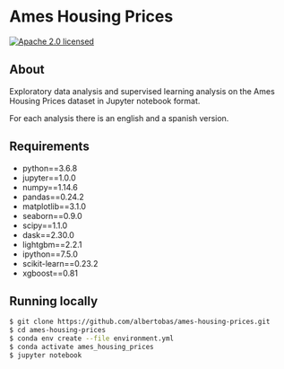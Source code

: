 # Ames Housing Prices

[![Apache 2.0 licensed](https://img.shields.io/badge/License-Apache_2.0-yellow.svg)](https://github.com/albertobas/ames-housing-prices/blob/main/LICENSE)

## About

Exploratory data analysis and supervised learning analysis on the Ames Housing Prices dataset in Jupyter notebook format.

For each analysis there is an english and a spanish version.

## Requirements

- python==3.6.8
- jupyter==1.0.0
- numpy==1.14.6
- pandas==0.24.2
- matplotlib==3.1.0
- seaborn==0.9.0
- scipy==1.1.0
- dask==2.30.0
- lightgbm==2.2.1
- ipython==7.5.0
- scikit-learn==0.23.2
- xgboost==0.81

## Running locally

```bash
$ git clone https://github.com/albertobas/ames-housing-prices.git
$ cd ames-housing-prices
$ conda env create --file environment.yml
$ conda activate ames_housing_prices
$ jupyter notebook
```
